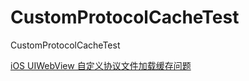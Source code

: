 # CustomProtocolCacheTest
CustomProtocolCacheTest

[iOS UIWebView 自定义协议文件加载缓存问题](http://sjpsega.me/blog/2015/06/15/uiwebview-cache-bug-by-custom-protocol/)